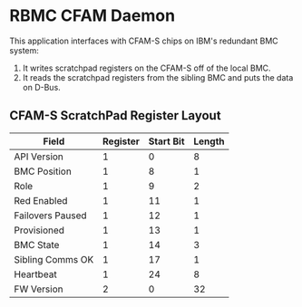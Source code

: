 # RBMC CFAM Daemon

This application interfaces with CFAM-S chips on IBM's redundant BMC system:

1. It writes scratchpad registers on the CFAM-S off of the local BMC.
2. It reads the scratchpad registers from the sibling BMC and puts the data on
   D-Bus.

## CFAM-S ScratchPad Register Layout

| Field            | Register | Start Bit | Length |
| ---------------- | -------- | --------- | ------ |
| API Version      | 1        | 0         | 8      |
| BMC Position     | 1        | 8         | 1      |
| Role             | 1        | 9         | 2      |
| Red Enabled      | 1        | 11        | 1      |
| Failovers Paused | 1        | 12        | 1      |
| Provisioned      | 1        | 13        | 1      |
| BMC State        | 1        | 14        | 3      |
| Sibling Comms OK | 1        | 17        | 1      |
| Heartbeat        | 1        | 24        | 8      |
| FW Version       | 2        | 0         | 32     |
